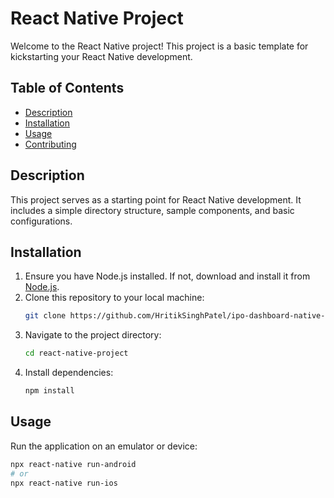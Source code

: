 # React Native Project

Welcome to the React Native project! This project is a basic template for kickstarting your React Native development.

## Table of Contents
- [Description](#description)
- [Installation](#installation)
- [Usage](#usage)
- [Contributing](#contributing)

## Description
This project serves as a starting point for React Native development. It includes a simple directory structure, sample components, and basic configurations.

## Installation
1. Ensure you have Node.js installed. If not, download and install it from [Node.js](https://nodejs.org/).
2. Clone this repository to your local machine:
    ```bash
    git clone https://github.com/HritikSinghPatel/ipo-dashboard-native-app.git
    ```
3. Navigate to the project directory:
    ```bash
    cd react-native-project
    ```
4. Install dependencies:
    ```bash
    npm install
    ```

## Usage
Run the application on an emulator or device:
```bash
npx react-native run-android
# or
npx react-native run-ios
